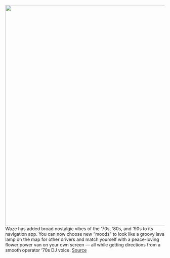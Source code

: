 <img src='https://cdn.vox-cdn.com/thumbor/0xEpUoKUs_6BWV3K_ZWW7lc6oKA=/0x0:1000x564/1200x800/filters:focal(420x202:580x362)/cdn.vox-cdn.com/uploads/chorus_image/image/70754386/Decades_KeyVisual_Blog_Opt1.max_1000x1000.0.png' width='700px' /><br/>
Waze has added broad nostalgic vibes of the ‘70s, ‘80s, and ‘90s to its navigation app. You can now choose new “moods” to look like a groovy lava lamp on the map for other drivers and match yourself with a peace-loving flower power van on your own screen — all while getting directions from a smooth operator ‘70s DJ voice.
<a href='https://www.theverge.com/2022/4/15/23026901/waze-navigation-retro-mode-1970-80-80-radio-dj'> Source <a/>